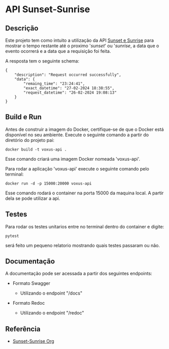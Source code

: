 
# API Sunset-Sunrise

## Descrição

Este projeto tem como intuito a utilização da API [Sunset e Sunrise][Sunset-Sunrise Org] para mostrar o tempo restante até o proximo '*sunset*' ou '*sunrise*, a data que o evento ocorrerá e a data que a requisição foi feita. 

A resposta tem o seguinte schema:

```shell
{
    "description": "Request occurred successfully",
    "data": {
        "remaing_time": "23:24:41",
        "exact_datetime": "27-02-2024 18:38:55",
        "request_datetime": "26-02-2024 19:08:13"
    }
}
```

## Build e Run

Antes de construir a imagem do Docker, certifique-se de que o Docker está disponível no seu ambiente. Execute o seguinte comando a partir do diretório do projeto pai:

```shell
docker build -t voxus-api .
```

Esse comando criará uma imagem Docker nomeada 'voxus-api'.

Para rodar a aplicação 'voxus-api' execute o seguinte comando pelo terminal:

```shell
docker run -d -p 15000:20000 voxus-api
```

Esse comando rodará o container na porta 15000 da maquina local. A partir dela se pode utilizar a api.

## Testes

Para rodar os testes unitarios entre no terminal dentro do container e digite:

```shell
pytest
```

será feito um pequeno relatorio mostrando quais testes passaram ou não.

## Documentação

A documentação pode ser acessada a partir dos seguintes endpoints:

- Formato Swagger
    - Utilizando o endpoint "/docs"

- Formato Redoc
    - Utilizando o endpoint "/redoc"


## Referência

 [Sunset-Sunrise Org]: https://sunrise-sunset.org/api
 - [Sunset-Sunrise Org](https://sunrise-sunset.org/api)
